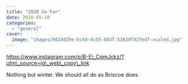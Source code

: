 ```yaml
---
title: "2020 So Far"
date: 2020-05-18
categories:
  - "general"
cover:
  image: "images/8624d25e-bc4d-4c55-b83f-51629f42fed7-scaled.jpg"
---
```


https://www.instagram.com/p/B-E\_CqmJckz/?utm\_source=ig\_web\_copy\_link

Nothing but winter. We should all do as Briscoe does.
